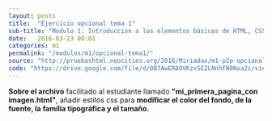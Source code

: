 ```yaml
---
layout: posts
title:  "Ejercicio opcional tema 1"
sub-title: "Modulo 1: Introducción a los elementos básicos de HTML, CSS"
date:   2016-03-23 00:01
categories: m1
permalink: "/modulos/m1/opcional-tema1/"
source: "http://pruebashtml.neocities.org/2016/Miriadax/m1-p2p-opcional-01/index.html"
code: "https://drive.google.com/file/d/0B7AwER8OVKzxSEZLNnhFN0Nxa2c/view?usp=sharing"
---
```


**Sobre el archivo** facilitado al estudiante llamado
**"mi_primera_pagina_con imagen.html"**,
añadir estilos css para **modificar el color del fondo,
de la fuente, la familia tipográfica y el tamaño.**
